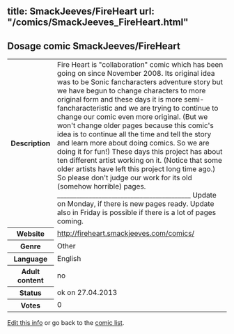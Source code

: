 title: SmackJeeves/FireHeart
url: "/comics/SmackJeeves_FireHeart.html"
---
Dosage comic SmackJeeves/FireHeart
-----------------------------------------

<p id="msg"></p>
<script type="text/javascript">
if (window.location.search === '?edit_info_mail=sent_ok') {
  var elem = document.getElementById("msg");
  elem.innerHTML = 'Edited information sucessfully sent.';
  elem.className = 'ok';
}
</script>
<table class="comicinfo">
<tr>
<th>Description</th><td>Fire Heart is &quot;collaboration&quot; comic which has been going on since November 2008. Its original idea was to be Sonic fancharacters adventure story but we have begun to change characters to more original form and these days it is more semi-fancharacteristic and we are trying to continue to change our comic even more original. (But we won't change older pages because this comic's idea is to continue all the time and tell the story and learn more about doing comics. So we are doing it for fun!) These days this project has about ten different artist working on it. (Notice that some older artists have left this project long time ago.) So please don't judge our work for its old (somehow horrible) pages. __________________________________________ Update on Monday, if there is new pages ready. Update also in Friday is possible if there is a lot of pages coming.</td>
</tr>
<tr>
<th>Website</th><td><a href="http://fireheart.smackjeeves.com/comics/">http://fireheart.smackjeeves.com/comics/</a></td>
</tr>
<tr>
<th>Genre</th><td>Other</td>
</tr>
<tr>
<th>Language</th><td>English</td>
</tr>
<tr>
<th>Adult content</th><td>no</td>
</tr>
<tr>
<th>Status</th><td>ok on 27.04.2013</td>
</tr>
<tr>
<th>Votes</th><td>0</td>
</tr>
</table>

[Edit this info](SmackJeeves_FireHeart_edit.html) or go back to the [comic list](../comic-index.html).
